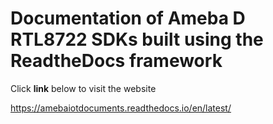 # Documentation of Ameba D RTL8722 SDKs built using the ReadtheDocs framework 


Click **link** below to visit the website

https://amebaiotdocuments.readthedocs.io/en/latest/

